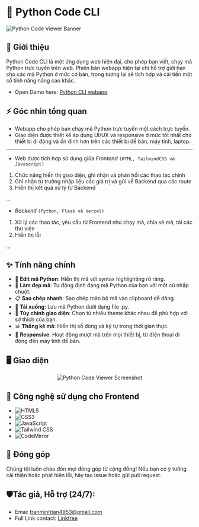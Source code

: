 
# 🐍 Python Code CLI

![Python Code Viewer Banner](https://i.postimg.cc/R0NfXPH8/Thi-t-k-ch-a-c-t-n-12.png)

## 🌟 Giới thiệu

Python Code CLI là một ứng dụng web hiện đại, cho phép bạn viết, chạy mã Python trực tuyến trên web. Phiên bản webapp hiện tại chỉ hỗ trợ giới hạn cho các mã Python ở mức cơ bản, trong tương lai sẽ tích hợp và cải tiến một số tính năng nâng cao khác.

- Open Demo here: [Python CLI webapp](https://python-cli-webapp.vercel.app/)


## ⚡ Góc nhìn tổng quan
- Webapp cho phép bạn chạy mã Python trực tuyến một cách trực tuyến.
- Giao diện được thiết kế áp dụng UI/UX và responsive ở mức tốt nhất cho thiết bị di động và ổn định hơn trên các thiết bị để bàn, máy tính, laptop.

---
- Web được tích hợp sử dụng giữa *Frontend* ```(HTML, TailwindCSS và Javascript)``` 
1. Chức năng hiển thị giao diện, ghi nhận và phản hồi các thao tác chính
2. Ghi nhận từ trường nhập liệu các giá trị và gửi về Backend qua các route
3. Hiển thị kết quả xử lý từ Backend

...
- *Backend* ```(Python, Flask và Vercel)```
1. Xử lý các thao tác, yêu cầu từ Frontend như chạy mã, chia sẻ mã, tải các thư viện
2. Hiển thị lỗi

...
## ✨ Tính năng chính

- 📝 **Edit mã Python**: Hiển thị mã với syntax highlighting rõ ràng.
- 🎨 **Làm đẹp mã**: Tự động định dạng mã Python của bạn với một cú nhấp chuột.
- 📋 **Sao chép nhanh**: Sao chép toàn bộ mã vào clipboard dễ dàng.
- 💾 **Tải xuống**: Lưu mã Python dưới dạng file .py.
- 🌈 **Tùy chỉnh giao diện**: Chọn từ nhiều theme khác nhau để phù hợp với sở thích của bạn.
- 📊 **Thống kê mã**: Hiển thị số dòng và ký tự trong thời gian thực.
- 📱 **Responsive**: Hoạt động mượt mà trên mọi thiết bị, từ điện thoại di động đến máy tính để bàn.

## 🖥 Giao diện

<div align="center">
  <img src="https://i.postimg.cc/QVLGyNSP/z6239064772438-c61e093d2bcbf1c6d6a68066813a9232.jpg" alt="Python Code Viewer Screenshot">
</div>

## 🚀 Công nghệ sử dụng cho Frontend

- ![HTML5](https://img.shields.io/badge/HTML5-E34F26?style=for-the-badge&logo=html5&logoColor=white)
- ![CSS3](https://img.shields.io/badge/CSS3-1572B6?style=for-the-badge&logo=css3&logoColor=white)
- ![JavaScript](https://img.shields.io/badge/JavaScript-F7DF1E?style=for-the-badge&logo=javascript&logoColor=black)
- ![Tailwind CSS](https://img.shields.io/badge/Tailwind_CSS-38B2AC?style=for-the-badge&logo=tailwind-css&logoColor=white)
- ![CodeMirror](https://img.shields.io/badge/CodeMirror-D30707?style=for-the-badge&logo=codemirror&logoColor=white)




## 🤝 Đóng góp

Chúng tôi luôn chào đón mọi đóng góp từ cộng đồng! Nếu bạn có ý tưởng cải thiện hoặc phát hiện lỗi, hãy tạo issue hoặc gửi pull request.



## 🛡️Tác giả, Hỗ trợ (24/7):
- Emai:  [tranminhtan4953@gmail.com](mailto:tranminhtan4953@gmail.com)
- Full Link contact: [Linktree](https://linktr.ee/tanbaycu)

